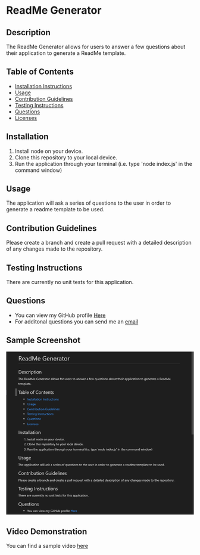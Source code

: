 # ReadMe Generator 
## Description

The ReadMe Generator allows for users to answer a few questions about their application to generate a ReadMe template.

## Table of Contents

  * [Installation Instructions](#installation-instructions)
  * [Usage](#usage)
  * [Contribution Guidelines](#contribution-guidelines)
  * [Testing Instructions](#testing-instructions)
  * [Questions](#questions)
  * [Licenses](#licenses)

## Installation

1. Install node on your device. 
2. Clone this repository to your local device. 
3. Run the application through your terminal (i.e. type 'node index.js' in the command window)

## Usage

The application will ask a series of questions to the user in order to generate a readme template to be used. 

## Contribution Guidelines

Please create a branch and create a pull request with a detailed description of any changes made to the repository.

## Testing Instructions

There are currently no unit tests for this application.

## Questions

  * You can view my GitHub profile [Here](https://github.com/lucasz10)
  * For additonal questions you can send me an [email](mailto:lucas.zach10@gmail.com)

## Sample Screenshot

![Sample Readme Preview](./utils/images/sample_readme.PNG)

## Video Demonstration

You can find a sample video [here](https://youtu.be/Tj4X11yUf-w)